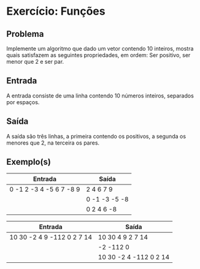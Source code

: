 Exercício: Funções
================== 


Problema
--------

Implemente um algoritmo que dado um vetor contendo 10 inteiros, mostra quais satisfazem as seguintes propriedades, em ordem: Ser positivo, ser menor que 2 e ser par. 



Entrada
-------

A entrada consiste de uma linha contendo 10 números inteiros, separados por espaços.


Saída
-----

A saída são três linhas, a primeira contendo os positivos, a segunda os menores que 2, na terceira os pares.


Exemplo(s)
----------

| Entrada                 | Saída         |
|-------------------------|---------------|
| 0 -1 2 -3 4 -5 6 7 -8 9 | 2 4 6 7 9     |
|                         | 0 -1 -3 -5 -8 |
|                         | 0 2 4 6 -8    |

| Entrada                    | Saída                  |
|----------------------------|------------------------|
| 10 30 -2 4 9 -112 0 2 7 14 | 10 30 4 9 2 7 14       |
|                            | -2 -112 0              |
|                            | 10 30 -2 4 -112 0 2 14 |
